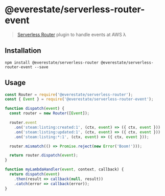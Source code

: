 # @everestate/serverless-router-event

> [Serverless Router](https://github.com/everestate/serverless-router) plugin to handle events at AWS λ

## Installation

```
npm install @everestate/serverless-router @everestate/serverless-router-event --save
```

## Usage

```javascript
const Router = require('@everestate/serverless-router');
const { Event } = require('@everestate/serverless-router-event');

function dispatch(event) {
  const router = new Router([Event]);

  router.event
    .on('steam:listing:created:1', (ctx, event) => ({ ctx, event }))
    .on('steam:listing:updated:1', (ctx, event) => ({ ctx, event }))
    .on('steam:listing:*:1', (ctx, event) => ({ ctx, event }));

  router.mismatch(() => Promise.reject(new Error('Boom!')));

  return router.dispatch(event);
}

function myLambdaHandler(event, context, callback) {
  return dispatch(event)
    .then(result => callback(null, result))
    .catch(error => callback(error));
}
```
